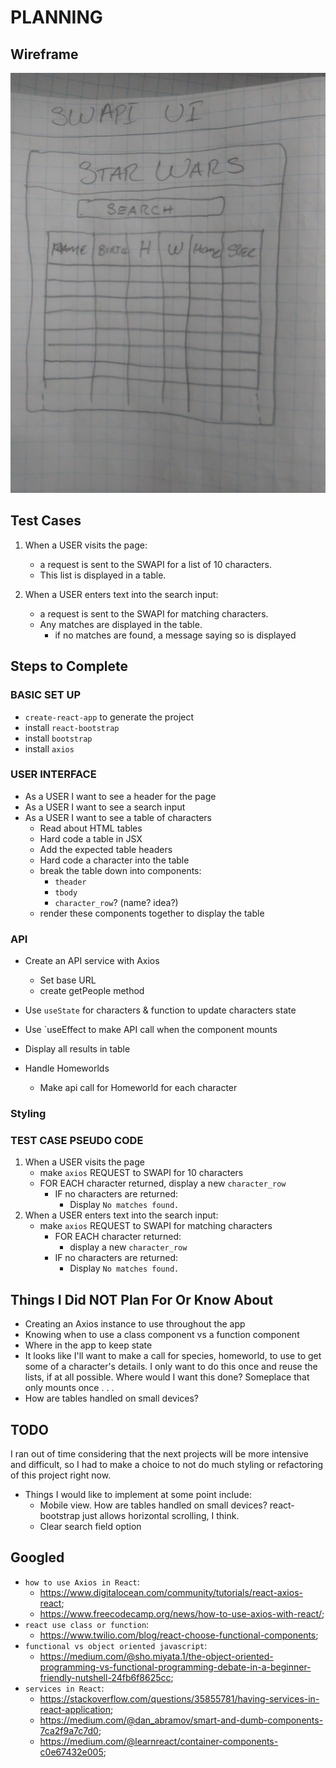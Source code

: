 # PLANNING

## Wireframe

![](./swapi_wireframe.jpg)

## Test Cases

1. When a USER visits the page:

   - a request is sent to the SWAPI for a list of 10 characters.
   - This list is displayed in a table.

2. When a USER enters text into the search input:
   - a request is sent to the SWAPI for matching characters.
   - Any matches are displayed in the table.
     - if no matches are found, a message saying so is displayed

## Steps to Complete

### BASIC SET UP

- `create-react-app` to generate the project
- install `react-bootstrap`
- install `bootstrap`
- install `axios`

### USER INTERFACE

- As a USER I want to see a header for the page
- As a USER I want to see a search input
- As a USER I want to see a table of characters
  - Read about HTML tables
  - Hard code a table in JSX
  - Add the expected table headers
  - Hard code a character into the table
  - break the table down into components:
    - `theader`
    - `tbody`
    - `character_row`? (name? idea?)
  - render these components together to display the table

### API

- Create an API service with Axios
  - Set base URL
  - create getPeople method
- Use `useState` for characters & function to update characters state
- Use `useEffect to make API call when the component mounts
- Display all results in table

- Handle Homeworlds
  - Make api call for Homeworld for each character

### Styling

### TEST CASE PSEUDO CODE

1. When a USER visits the page
   - make `axios` REQUEST to SWAPI for 10 characters
   - FOR EACH character returned, display a new `character_row`
     - IF no characters are returned:
       - Display `No matches found.`
2. When a USER enters text into the search input:
   - make `axios` REQUEST to SWAPI for matching characters
     - FOR EACH character returned:
       - display a new `character_row`
     - IF no characters are returned:
       - Display `No matches found.`

## Things I Did NOT Plan For Or Know About

- Creating an Axios instance to use throughout the app
- Knowing when to use a class component vs a function component
- Where in the app to keep state
- It looks like I'll want to make a call for species, homeworld, to use to get some of a character's details. I only want to do this once and reuse the lists, if at all possible. Where would I want this done? Someplace that only mounts once . . .
- How are tables handled on small devices?

## TODO

I ran out of time considering that the next projects will be more intensive and difficult, so I had to make a choice to not do much styling or refactoring of this project right now.

- Things I would like to implement at some point include:
  - Mobile view. How are tables handled on small devices? react-bootstrap just allows horizontal scrolling, I think.
  - Clear search field option

## Googled

- `how to use Axios in React`:
  - https://www.digitalocean.com/community/tutorials/react-axios-react;
  - https://www.freecodecamp.org/news/how-to-use-axios-with-react/;
- `react use class or function`:
  - https://www.twilio.com/blog/react-choose-functional-components;
- `functional vs object oriented javascript`:
  - https://medium.com/@sho.miyata.1/the-object-oriented-programming-vs-functional-programming-debate-in-a-beginner-friendly-nutshell-24fb6f8625cc;
- `services in React`:
  - https://stackoverflow.com/questions/35855781/having-services-in-react-application;
  - https://medium.com/@dan_abramov/smart-and-dumb-components-7ca2f9a7c7d0;
  - https://medium.com/@learnreact/container-components-c0e67432e005;
